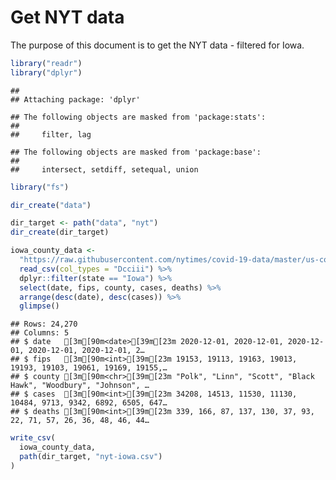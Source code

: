 Get NYT data
================

The purpose of this document is to get the NYT data - filtered for Iowa.

``` r
library("readr")
library("dplyr")
```

    ## 
    ## Attaching package: 'dplyr'

    ## The following objects are masked from 'package:stats':
    ## 
    ##     filter, lag

    ## The following objects are masked from 'package:base':
    ## 
    ##     intersect, setdiff, setequal, union

``` r
library("fs")
```

``` r
dir_create("data")

dir_target <- path("data", "nyt")
dir_create(dir_target)
```

``` r
iowa_county_data <- 
  "https://raw.githubusercontent.com/nytimes/covid-19-data/master/us-counties.csv" %>%
  read_csv(col_types = "Dcciii") %>%
  dplyr::filter(state == "Iowa") %>%
  select(date, fips, county, cases, deaths) %>%
  arrange(desc(date), desc(cases)) %>%
  glimpse()
```

    ## Rows: 24,270
    ## Columns: 5
    ## $ date   [3m[90m<date>[39m[23m 2020-12-01, 2020-12-01, 2020-12-01, 2020-12-01, 2020-12-01, 2…
    ## $ fips   [3m[90m<int>[39m[23m 19153, 19113, 19163, 19013, 19193, 19103, 19061, 19169, 19155,…
    ## $ county [3m[90m<chr>[39m[23m "Polk", "Linn", "Scott", "Black Hawk", "Woodbury", "Johnson", …
    ## $ cases  [3m[90m<int>[39m[23m 34208, 14513, 11530, 11130, 10484, 9713, 9342, 6892, 6505, 647…
    ## $ deaths [3m[90m<int>[39m[23m 339, 166, 87, 137, 130, 37, 93, 22, 71, 57, 26, 36, 48, 46, 44…

``` r
write_csv(
  iowa_county_data,
  path(dir_target, "nyt-iowa.csv")
)
```
